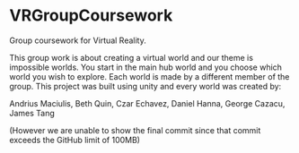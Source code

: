 # VRGroupCoursework
Group coursework for Virtual Reality.

This group work is about creating a virtual world and our theme is impossible worlds. You start in the main hub world and you choose which world you wish to explore. Each world is made by a different member of the group. This project was built using unity and every world was created by:

Andrius Maciulis, Beth Quin, Czar Echavez, Daniel Hanna, George Cazacu, James Tang

(However we are unable to show the final commit since that commit exceeds the GitHub limit of 100MB)
